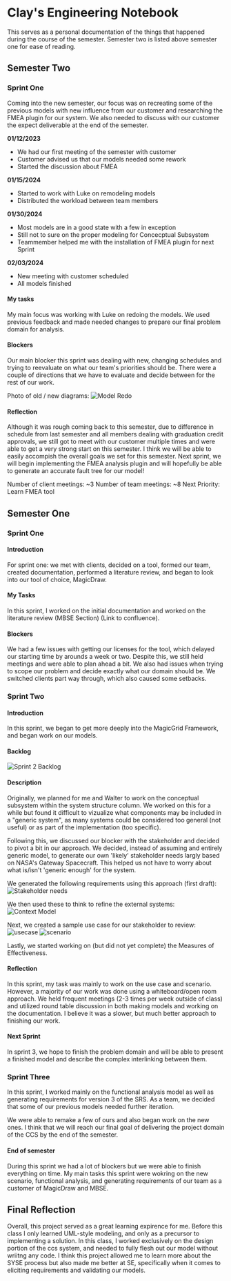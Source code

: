 # Clay's Engineering Notebook
This serves as a personal documentation of the things that happened during the course of the semester. Semester two is listed above semester one for ease of reading.

## Semester Two

### Sprint One
Coming into the new semester, our focus was on recreating some of the previous models with new influence from our customer and researching the FMEA plugin for our system. We also needed to discuss with our customer the expect deliverable at the end of the semester. 

**01/12/2023**

* We had our first meeting of the semester with customer
* Customer advised us that our models needed some rework
* Started the discussion about FMEA

**01/15/2024**

* Started to work with Luke on remodeling models
* Distributed the workload between team members

**01/30/2024**

* Most models are in a good state with a few in exception
* Still not to sure on the proper modeling for Concecptual Subsystem
* Teammember helped me with the installation of FMEA plugin for next Sprint

**02/03/2024**

* New meeting with customer scheduled
* All models finished 

#### My tasks
My main focus was working with Luke on redoing the models. We used previous feedback and made needed changes to prepare our final problem domain for analysis. 

#### Blockers
Our main blocker this sprint was dealing with new, changing schedules and trying to reevaluate on what our team's priorities should be. There were a couple of directions that we have to evaluate and decide between for the rest of our work.

Photo of old / new diagrams:
![Model Redo](./resources/model_redo.PNG)

#### Reflection
Although it was rough coming back to this semester, due to difference in schedule from last semester and all members dealing with graduation credit approvals, we still got to meet with our customer multiple times and were able to get a very strong start on this semester. I think we will be able to easily accompish the overall goals we set for this semester. Next sprint, we will begin implementing the FMEA analysis plugin and will hopefully be able to generate an accurate fault tree for our model!

Number of client meetings: ~3
Number of team meetings: ~8
Next Priority: Learn FMEA tool

## Semester One
### Sprint One
#### Introduction
For sprint one: we met with clients, decided on a tool, formed our team, created documentation, performed a literature review, and began to look into our tool of choice, MagicDraw.
#### My Tasks
In this sprint, I worked on the initial documentation and worked on the literature review (MBSE Section) (Link to confluence). 
#### Blockers
We had a few issues with getting our licenses for the tool, which delayed our starting time by arounds a week or two. Despite this, we still held meetings and were able to plan ahead a bit.
We also had issues when trying to scope our problem and decide exactly what our domain should be. We switched clients part way through, which also caused some setbacks.


### Sprint Two
#### Introduction
In this sprint, we began to get more deeply into the MagicGrid Framework, and began work on our models.
#### Backlog
![Sprint 2 Backlog](./resources/sprint2_sc.png)
#### Description
Originally, we planned for me and Walter to work on the conceptual subsystem 
within the system structure column. We worked on this for a while but found
it difficult to vizualize what components may be included in a "generic system",
as many systems could be considered too general (not useful) or as part of the 
implementation (too specific). 

Following this, we discussed our blocker with the stakeholder and decided
to pivot a bit in our approach. We decided, instead of assuming and entirely
generic model, to generate our own 'likely' stakeholder needs largly based on 
NASA's Gateway Spacecraft. This helped us not have to worry about what is/isn't
'generic enough' for the system. 

We generated the following requirements using this approach (first draft):
![Stakeholder needs](./resources/stakeholder.png)

We then used these to think to refine the external systems:
![Context Model](./resources/context.png)

Next, we created a sample use case for our stakeholder to review:
![usecase](./resources/usecase.png)
![scenario](./resources/scenario.png)

Lastly, we started working on (but did not yet complete) the Measures of Effectiveness.

#### Reflection
In this sprint, my task was mainly to work on the use case and scenario. However,
a majority of our work was done using a whiteboard/open room approach. We held 
frequent meetings (2-3 times per week outside of class) and utilized round
table discussion in both making models and working on the documentation. I believe 
it was a slower, but much better approach to finishing our work.

#### Next Sprint
In sprint 3, we hope to finish the problem domain and will be able to present
a finished model and describe the complex interlinking between them.

### Sprint Three
In this sprint, I worked mainly on the functional analysis model as well as generating
requirements for version 3 of the SRS. As a team, we decided that some of our previous
models needed further iteration.

We were able to remake a few of ours and also began work on the new ones. I think that we will
reach our final goal of delivering the project domain of the CCS by the end of the semester.

#### End of semester
During this sprint we had a lot of blockers but we were able to finish everything on time. My main tasks this sprint were wokring on the new scenario, functional analysis, and generating requirements of our team as a customer of MagicDraw and MBSE.

## Final Reflection
Overall, this project served as a great learning expirence for me. Before this class I only learned UML-style modeling, and only as a precursor to implementing a solution. In this class, I worked exclusively on the design portion of the ccs system, and needed to fully flesh out our model without wriitng any code. I think this project allowed me to learn more about the SYSE process but also made me better at SE, specifically when it comes to eliciting requirements and validating our models.

